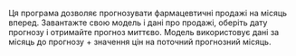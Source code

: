 Ця програма дозволяє прогнозувати фармацевтичні продажі на місяць вперед. 
Завантажте свою модель і дані про продажі, оберіть дату прогнозу і отримайте прогноз миттєво. 
Модель використовує дані за місяць до прогнозу + значення цін на поточний прогнозний місяць.
